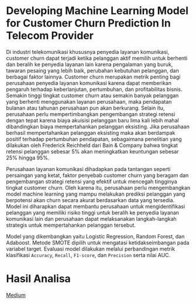 # Developing Machine Learning Model for Customer Churn Prediction In Telecom Provider
Di industri telekomunikasi khususnya penyedia layanan komunikasi, customer churn dapat terjadi ketika pelanggan aktif memilih untuk berhenti dan beralih ke penyedia layanan lain karena pengalaman yang buruk, tawaran pesaing yang lebih baik, perubahan kebutuhan pelanggan, dan berbagai faktor lainnya. Customer churn merupakan metrik penting bagi perusahaan penyedia layanan komunikasi karena dapat memberikan pengaruh terhadap keberlanjutan, pertumbuhan, dan profitabilitas bisnis. Semakin tinggi tingkat customer churn atau semakin banyak pelanggan yang berhenti menggunakan layanan perusahaan, maka pendapatan bulanan atau tahunan perusahaan pun akan berkurang. Selain itu, perusahaan perlu mempertimbangkan pengembangan strategi retensi dengan tepat karena biaya akuisisi pelanggan baru lima kali lebih mahal dibandingkan biaya mempertahankan pelanggan eksisting. Jika perusahaan berhasil mempertahankan pelanggan eksisting maka akan berdampak positif terhadap pertumbuhan pendapatan, sebagaimana penelitian yang dilakukan oleh Frederick Reichheld dari Bain & Company bahwa tingkat retensi pelanggan sebesar 5% akan meningkatkan keuntungan sebesar 25% hingga 95%. 

Perusahaan layanan komunikasi dihadapkan pada tantangan seperti persaingan yang ketat, faktor penyebab customer churn yang beragam dan pengembangan strategi retensi yang efektif untuk mencegah tingginya tingkat customer churn. Oleh karena itu, perusahaan perlu mengembangkan model machine learning yang mampu melakukan prediksi pelanggan yang berpotensi akan churn secara akurat berdasarkan data yang tersedia. Model ini diharapkan dapat membantu perusahaan untuk mengidentifikasi pelanggan yang memiliki risiko tinggi untuk beralih ke penyedia layanan komunikasi lain dan perusahaan dapat melaksanakan langkah-langkah strategis untuk mempertahankan pelanggan tersebut.

Model yang dikembangkan yaitu Logistic Regression, Random Forest, dan Adaboost. Metode SMOTE dipilih untuk mengatasi ketidakseimbangan pada variabel target. Evaluasi model dilakukan melalui perbandingan metrik klasifikasi `Accuracy`, `Recall`, `F1-score`, dan `Precision` serta nilai AUC.

# Hasil Analisa
[Medium](https://medium.com/@budiati.ria/developing-machine-learning-model-for-customer-churn-prediction-in-telecom-provider-2d6ec2f2bb)
